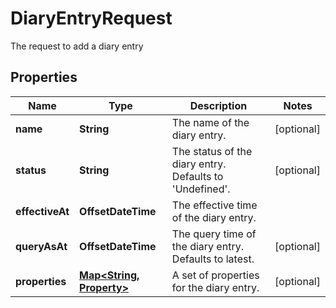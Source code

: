 

# DiaryEntryRequest

The request to add a diary entry

## Properties

Name | Type | Description | Notes
------------ | ------------- | ------------- | -------------
**name** | **String** | The name of the diary entry. |  [optional]
**status** | **String** | The status of the diary entry. Defaults to &#39;Undefined&#39;. |  [optional]
**effectiveAt** | **OffsetDateTime** | The effective time of the diary entry. | 
**queryAsAt** | **OffsetDateTime** | The query time of the diary entry. Defaults to latest. |  [optional]
**properties** | [**Map&lt;String, Property&gt;**](Property.md) | A set of properties for the diary entry. |  [optional]



